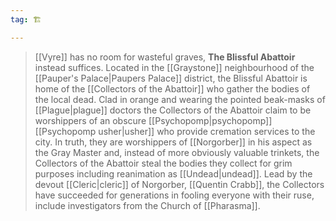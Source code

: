 ```yaml
---
tag: 🏗️

---
```

> [[Vyre]] has no room for wasteful graves, **The Blissful Abattoir** instead suffices. Located in the [[Graystone]] neighbourhood of the [[Pauper's Palace|Paupers Palace]] district, the Blissful Abattoir is home of the [[Collectors of the Abattoir]] who gather the bodies of the local dead. Clad in orange and wearing the pointed beak-masks of [[Plague|plague]] doctors the Collectors of the Abattoir claim to be worshippers of an obscure [[Psychopomp|psychopomp]] [[Psychopomp usher|usher]] who provide cremation services to the city. In truth, they are worshippers of [[Norgorber]] in his aspect as the Gray Master and, instead of more obviously valuable trinkets, the Collectors of the Abattoir steal the bodies they collect for grim purposes including reanimation as [[Undead|undead]]. Lead by the devout [[Cleric|cleric]] of Norgorber, [[Quentin Crabb]], the Collectors have succeeded for generations in fooling everyone with their ruse, include investigators from the Church of [[Pharasma]].








